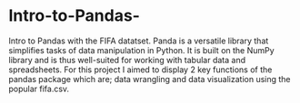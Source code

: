 # Intro-to-Pandas-
Intro to Pandas with the FIFA datatset.
Panda is a versatile library that simplifies tasks of data manipulation in Python. It is built on the NumPy library and is thus well-suited for working with tabular data and spreadsheets. For this project I aimed to display 2 key functions of the pandas package which are; data wrangling and data visualization using the popular fifa.csv.

